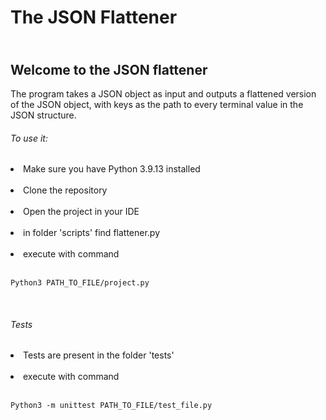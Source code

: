 # The JSON Flattener


## <br>Welcome to the JSON flattener<br>

The program takes a JSON object as input and outputs a flattened version of the JSON object, with keys as the path to every terminal value in the JSON structure.

###### To use it:
<li>Make sure you have Python 3.9.13 installed <br>
<br><li>Clone the repository<br>
<br><li>Open the project in your IDE<br>
<br><li>in folder 'scripts' find flattener.py <br>
<br><li>execute with command<br>
<br>

```
Python3 PATH_TO_FILE/project.py
```
<br>


###### Tests
<li>Tests are present in the folder 'tests' <br>
<br><li>execute with command<br>
<br>

```
Python3 -m unittest PATH_TO_FILE/test_file.py
```

<br>
